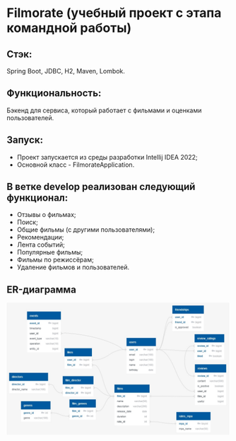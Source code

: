 # Filmorate (учебный проект с этапа командной работы)
## Стэк:
Spring Boot, JDBC, H2, Maven, Lombok.
## Функциональность:
Бэкенд для сервиса, который работает с фильмами и оценками пользователей.
## Запуск:
- Проект запускается из среды разработки Intellij IDEA 2022;
- Основной класс - FilmorateApplication.

## В ветке develop реализован следующий функционал:
 - Отзывы о фильмах;
 - Поиск;
 - Общие фильмы (с другими пользователями);
 - Рекомендации;
 - Лента событий;
 - Популярные фильмы;
 - Фильмы по режиссёрам;
 - Удаление фильмов и пользователей.

## ER-диаграмма
![](Schema2.png)

